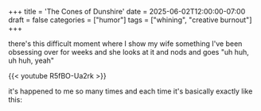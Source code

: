 +++
title = 'The Cones of Dunshire'
date = 2025-06-02T12:00:00-07:00
draft = false
categories = ["humor"]
tags = ["whining", "creative burnout"]
+++

there's this difficult moment where I show my wife something I've been obsessing over for weeks and she looks at it and nods and goes "uh huh, uh huh, yeah"


{{< youtube R5fBO-Ua2rk >}}

it's happened to me so many times and each time it's basically exactly like this:
